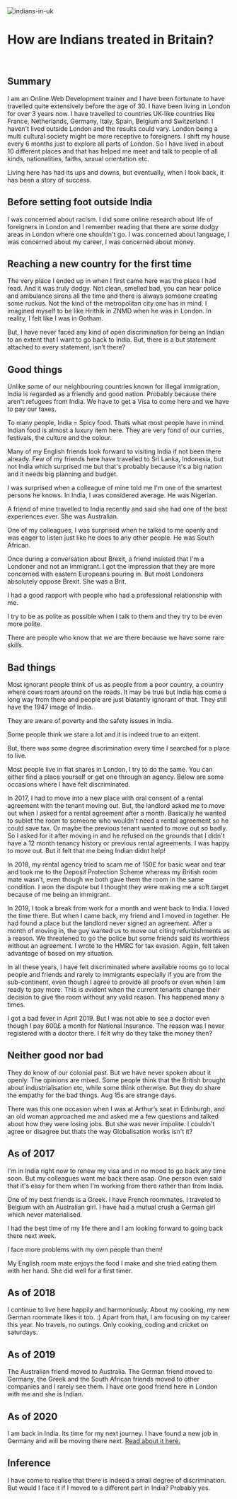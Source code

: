 <img src="/img/indians-in-uk.jpg" title="indians-in-uk" class="post-first-image" />

# How are Indians treated in Britain?

&nbsp;

## Summary

I am an Online Web Development trainer and I have been fortunate to have travelled quite extensively before the age of 30. I have been living in London for over 3 years now. I have travelled to countries UK-like countries like France, Netherlands, Germany, Italy, Spain, Belgium and Switzerland. I haven't lived outside London and the results could vary. London being a multi cultural society might be more receptive to foreigners. I shift my house every 6 months just to explore all parts of London. So I have lived in about 10 different places and that has helped me meet and talk to people of all kinds, nationalities, faiths, sexual orientation etc.

Living here has had its ups and downs, but eventually, when I look back, it has been a story of success.

## Before setting foot outside India

I was concerned about racism. I did some online research about life of foreigners in London and I remember reading that there are some dodgy areas in London where one shouldn't go. I was concerned about language, I was concerned about my career, I was concerned about money.

## Reaching a new country for the first time

The very place I ended up in when I first came here was the place I had read. And it was truly dodgy. Not clean, smelled bad, you can hear police and ambulance sirens all the time and there is always someone creating some ruckus. Not the kind of the metropolitan city one has in mind. I imagined myself to be like Hrithik in ZNMD when he was in London. In reality, I felt like I was in Gotham.

But, I have never faced any kind of open discrimination for being an Indian to an extent that I want to go back to India. But, there is a but statement attached to every statement, isn't there?

## Good things

Unlike some of our neighbouring countries known for illegal immigration, India is regarded as a friendly and good nation. Probably because there aren't refugees from India. We have to get a Visa to come here and we have to pay our taxes.

To many people, India = Spicy food. Thats what most people have in mind. Indian food is almost a luxury item here. They are very fond of our curries, festivals, the culture and the colour.

Many of my English friends look forward to visiting India if not been there already. Few of my friends here have travelled to Sri Lanka, Indonesia, but not India which surprised me but that's probably because it's a big nation and it needs big planning and budget.

I was surprised when a colleague of mine told me I'm one of the smartest persons he knows. In India, I was considered average. He was Nigerian.

A friend of mine travelled to India recently and said she had one of the best experiences ever. She was Australian.

One of my colleagues, I was surprised when he talked to me openly and was eager to listen just like he does to any other people. He was South African.

Once during a conversation about Brexit, a friend insisted that I'm a Londoner and not an immigrant. I got the impression that they are more concerned with eastern Europeans pouring in. But most Londoners absolutely oppose Brexit. She was a Brit.

I had a good rapport with people who had a professional relationship with me.

I try to be as polite as possible when I talk to them and they try to be even more polite.

There are people who know that we are there because we have some rare skills.

## Bad things

Most ignorant people think of us as people from a poor country, a country where cows roam around on the roads. It may be true but India has come a long way from there and people are just blatantly ignorant of that. They still have the 1947 image of India.

They are aware of poverty and the safety issues in India.

Some people think we stare a lot and it is indeed true to an extent.

But, there was some degree discrimination every time I searched for a place to live.

Most people live in flat shares in London, I try to do the same. You can either find a place yourself or get one through an agency. Below are some occasions where I have felt discriminated.

In 2017, I had to move into a new place with oral consent of a rental agreement with the tenant moving out. But, the landlord asked me to move out when I asked for a rental agreement after a month. Basically he wanted to sublet the room to someone who wouldn't need a rental agreement so he could save tax. Or maybe the previous tenant wanted to move out so badly. So I asked for it after moving in and he refused on the grounds that I didn't have a 12 month tenancy history or previous rental agreements. I was happy to move out. But it felt that me being Indian didnt help!

In 2018, my rental agency tried to scam me of 150£ for basic wear and tear and took me to the Deposit Protection Scheme whereas my British room mate wasn't, even though we both gave them the room in the same condition. I won the dispute but I thought they were making me a soft target because of me being an immigrant.

In 2019, I took a break from work for a month and went back to India. I loved the time there. But when I came back, my friend and I moved in together. He had found a place but the landlord never signed an agreement. After a month of moving in, the guy wanted us to move out citing refurbishments as a reason. We threatened to go the police but some friends said its worthless without an agreement. I wrote to the HMRC for tax evasion. Again, felt taken advantage of based on my situation.

In all these years, I have felt discriminated where available rooms go to local people and friends and rarely to immigrants especially if you are from the sub-continent, even though I agree to provide all proofs or even when I am ready to pay more. This is evident when the current tenants change their decision to give the room without any valid reason. This happened many a times.

I got a bad fever in April 2019. But I was not able to see a doctor even though I pay 600£ a month for National Insurance. The reason was I never registered with a doctor there. I felt why do they take the money then?

## Neither good nor bad

They do know of our colonial past. But we have never spoken about it openly. The opinions are mixed. Some people think that the British brought about industrialisation etc, while some think otherwise. But they do share the empathy for the bad things. Aug 15s are strange days.

There was this one occasion when I was at Arthur’s seat in Edinburgh, and an old woman approached me and asked me a few questions and talked about how they were losing jobs. But she was never impolite. I couldn't agree or disagree but thats the way Globalisation works isn't it?

## As of 2017

I'm in India right now to renew my visa and in no mood to go back any time soon. But my colleagues want me back there asap. One person even said that it's easy for them when I'm working from there rather than from India.

One of my best friends is a Greek. I have French roommates. I traveled to Belgium with an Australian girl. I have had a mutual crush a German girl which never materialised.

I had the best time of my life there and I am looking forward to going back there next week.

I face more problems with my own people than them!

My English room mate enjoys the food I make and she tried eating them with her hand. She did well for a first timer.

## As of 2018

I continue to live here happily and harmoniously. About my cooking, my new German roommate likes it too. :)
Apart from that, I am focusing on my career this year. No travels, no outings. Only cooking, coding and cricket on saturdays.

## As of 2019

The Australian friend moved to Australia. The German friend moved to Germany, the Greek and the South African friends moved to other companies and I rarely see them. I have one good friend here in London with me and she is Indian.

## As of 2020

I am back in India. Its time for my next journey. I have found a new job in Germany and will be moving there next. [Read about it here.](/post/personal/life/job-in-berlin)

## Inference

I have come to realise that there is indeed a small degree of discrimination. But would I face it if I moved to a different part in India? Probably yes.